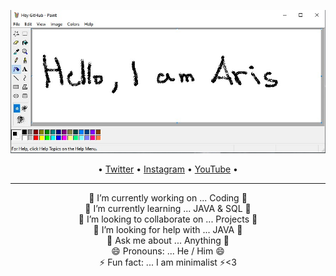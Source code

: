 <p align="center"> 
 <img src="https://github.com/AristotelisPallasidis/AristotelisPallasidis/blob/main/Screenshot_14.jpg?raw=true">
</p>
<p align="center"> •
  <a href="https://twitter.com/_pallasidis_">Twitter</a> •
  <a href="https://www.instagram.com/aristotelis.pallasidis/">Instagram</a> •
  <a href="https://www.youtube.com/channel/UCObyKI7IOrJE1Q697638m7g">YouTube</a> •
</p>

<hr>
<p align="center">
 🔭 I’m currently working on ... Coding 🔭<br>
 🌱 I’m currently learning ... JAVA & SQL 🌱<br>
 👯 I’m looking to collaborate on ... Projects 👯<br>
 🤔 I’m looking for help with ... JAVA 🤔<br>
 💬 Ask me about ... Anything 💬<br>
 😄 Pronouns: ... He / Him 😄<br>
 ⚡ Fun fact: ... I am minimalist ⚡<3
</p>
